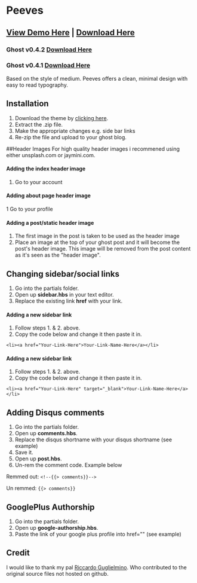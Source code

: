 # Peeves

## [View Demo Here](http://maxholland.me) |  [Download Here](https://github.com/mholland1337/Peeves/releases/latest)

### Ghost v0.4.2 [Download Here](https://github.com/mholland1337/Peeves/releases/latest) 
### Ghost v0.4.1 [Download Here](https://github.com/mholland1337/Peeves/releases/tag/v1.0.6) 

Based on the style of medium. Peeves offers a clean, minimal design with easy to read typography.

## Installation
1. Download the theme by [clicking here](https://github.com/AtomicThemes/Peeves/releases/latest).
2. Extract the .zip file.
3. Make the appropriate changes e.g. side bar links
4. Re-zip the file and upload to your ghost blog.

##Header Images
For high quality header images i recommened using either unsplash.com or jaymini.com.

#### Adding the index header image
1. Go to your account 


#### Adding about page header image
1 Go to your profile

#### Adding a post/static header image
1. The first image in the post is taken to be used as the header image
2. Place an image at the top of your ghost post and it will become the post's header image. This image will be removed from the post content as it's seen as the "header image".


## Changing sidebar/social links
1. Go into the partials folder.
2. Open up **sidebar.hbs** in your text editor.
3. Replace the existing link **href** with your link.

#### Adding a new sidebar link
1. Follow steps 1. & 2. above.
2. Copy the code below and change it then paste it in.

`<li><a href="Your-Link-Here">Your-Link-Name-Here</a></li>`

#### Adding a new sidebar link
1. Follow steps 1. & 2. above.
2. Copy the code below and change it then paste it in.

`<li><a href="Your-Link-Here" target="_blank">Your-Link-Name-Here</a></li>`

## Adding Disqus comments
1. Go into the partials folder.
2. Open up **comments.hbs**.
3. Replace the disqus shortname with your disqus shortname (see example)
4. Save it.
5. Open up **post.hbs**.
6. Un-rem the comment code. Example below

Remmed out:
`<!--{{> comments}}-->`

Un remmed:
`{{> comments}}`

## GooglePlus Authorship
1. Go into the partials folder.
2. Open up **google-authorship.hbs**.
3. Paste the link of your google plus profile into href="" (see example)

## Credit
I would like to thank my pal [Riccardo Guglielmino](http://www.riccardoguglielmino.com/). Who contributed to the original source files not hosted on github.